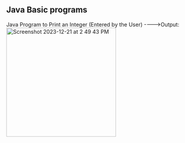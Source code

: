## Java Basic programs ##

Java Program to Print an Integer (Entered by the User)
---->Output: 
<img width="289" alt="Screenshot 2023-12-21 at 2 49 43 PM" src="https://github.com/vidyaathota/Learning/assets/154506661/4bffef1c-f9cb-4c22-93bc-232491ea4187">
